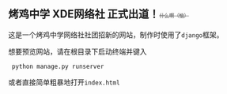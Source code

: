 ## 烤鸡中学 XDE网络社 正式出道！<font size=1 color=gray>~~什么啊（恼）~~</font>

这是一个烤鸡中学网络社社团招新的网站，制作时使用了`django`框架。

想要预览网站，请在根目录下启动终端并键入

`` 
python manage.py runserver
``

或者直接简单粗暴地打开`index.html`
